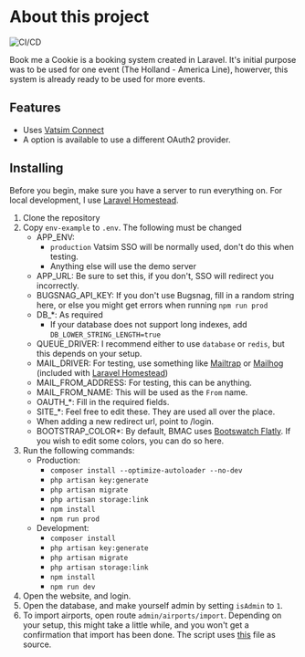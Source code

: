 # About this project

![CI/CD](https://github.com/daveroverts/bmac/workflows/CI/CD/badge.svg)

Book me a Cookie is a booking system created in Laravel. It's initial purpose was to be used for one event (The Holland - America Line), howerver, this system is already ready to be used for more events.

## Features

- Uses [Vatsim Connect](https://vatsimnetwork.github.io/documentation/connect)
- A option is available to use a different OAuth2 provider.

## Installing

Before you begin, make sure you have a server to run everything on. For local development, I use [Laravel Homestead](https://laravel.com/docs/master/homestead).

1. Clone the repository
2. Copy `env-example` to `.env`. The following must be changed
    - APP_ENV:
        - `production` Vatsim SSO will be normally used, don't do this when testing.
        - Anything else will use the demo server
    - APP_URL: Be sure to set this, if you don't, SSO will redirect you incorrectly.
    - BUGSNAG_API_KEY: If you don't use Bugsnag, fill in a random string here, or else you might get errors when running `npm run prod`
    - DB\_\*: As required
        - If your database does not support long indexes, add `DB_LOWER_STRING_LENGTH=true`
    - QUEUE_DRIVER: I recommend either to use `database` or `redis`, but this depends on your setup.
    - MAIL_DRIVER: For testing, use something like [Mailtrap](https://mailtrap.io/) or [Mailhog](https://github.com/mailhog/MailHog) (included with [Laravel Homestead](https://laravel.com/docs/master/homestead))
    - MAIL_FROM_ADDRESS: For testing, this can be anything.
    - MAIL_FROM_NAME: This will be used as the `From` name.
    - OAUTH\_\*: Fill in the required fields.
    - SITE\_\*: Feel free to edit these. They are used all over the place.
    - When adding a new redirect url, point to /login.
    - BOOTSTRAP_COLOR\*: By default, BMAC uses [Bootswatch Flatly](https://bootswatch.com/flatly/). If you wish to edit some colors, you can do so here.
3. Run the following commands:
    - Production:
        - `composer install --optimize-autoloader --no-dev`
        - `php artisan key:generate`
        - `php artisan migrate`
        - `php artisan storage:link`
        - `npm install`
        - `npm run prod`
    - Development:
        - `composer install`
        - `php artisan key:generate`
        - `php artisan migrate`
        - `php artisan storage:link`
        - `npm install`
        - `npm run dev`
4. Open the website, and login.
5. Open the database, and make yourself admin by setting `isAdmin` to `1`.
6. To import airports, open route `admin/airports/import`. Depending on your setup, this might take a little while, and you won't get a confirmation that import has been done. The script uses [this](https://github.com/jpatokal/openflights/blob/master/data/airports.dat) file as source.
